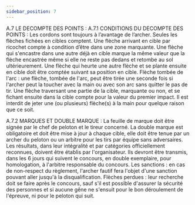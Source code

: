 ```yaml
---
sidebar_position: 7
---
```


A.7 LE DECOMPTE DES POINTS :
A.7.1 CONDITIONS DU DECOMPTE DES POINTS :
Les cordons sont toujours à l’avantage de l’archer.
Seules les flèches fichées en cibles comptent.
Une flèche arrivant en cible par ricochet compte à condition d’être dans une zone marquante.
Une flèche qui s'encastre dans une autre déjà en cible marque la même valeur que la flèche encastrée
même si elle ne reste pas dedans et retombe au sol ultérieurement.
Une flèche qui heurte une autre flèche et se plante ensuite en cible doit être comptée suivant sa position
en cible.
Flèche tombée de l'arc : une flèche, tombée de l'arc, peut être tirée une seconde fois si l'archer peut la
toucher avec la main ou avec son arc sans quitter le pas de tir.
Une flèche traversant une partie de la cible, marquante ou non, et se fichant ensuite dans la cible compte
pour la valeur du premier impact.
Il est interdit de jeter une (ou plusieurs) flèche(s) à la main pour quelque raison que ce soit.

A.7.2 MARQUES ET DOUBLE MARQUE :
La feuille de marque doit être signée par le chef de peloton et le tireur concerné.
La double marque est obligatoire et doit être mise à jour à chaque cible, elle doit être tenue par un
archer du peloton ou un arbitre pour les tirs par équipe sans adversaires.
Les résultats, dans leur intégralité et par catégories officiellement reconnues, doivent être établis par
l'organisateur. Ils devront être transmis, dans les 6 jours qui suivent le concours, en double exemplaire,
pour homologation, à l'arbitre responsable du concours.
Les sanctions : en cas de non-respect du règlement, l'archer fautif fera l'objet d'une sanction pouvant
aller jusqu'à la disqualification.
Flèches perdues : leur recherche doit se faire après le concours, sauf s'il est possible d'assurer la
sécurité des personnes et si aucune gêne ne s'ensuit pour le bon déroulement de l'épreuve, ni pour le
peloton qui suit.
